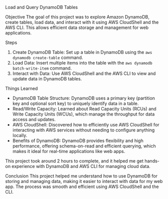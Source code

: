 Load and Query DynamoDB Tables

Objective
The goal of this project was to explore Amazon DynamoDB, create tables, load data, and interact with it using AWS CloudShell and the AWS CLI. This allows efficient data storage and management for web applications.

Steps
1. Create DynamoDB Table: Set up a table in DynamoDB using the `aws dynamodb create-table` command.
2. Load Data: Insert multiple items into the table with the `aws dynamodb batch-write-item` command.
3. Interact with Data: Use AWS CloudShell and the AWS CLI to view and update data in DynamoDB tables.

Things Learned
- DynamoDB Table Structure: DynamoDB uses a primary key (partition key and optional sort key) to uniquely identify data in a table.
- Read/Write Capacity: Learned about Read Capacity Units (RCUs) and Write Capacity Units (WCUs), which manage the throughput for data access and updates.
- AWS CloudShell: Discovered how to efficiently use AWS CloudShell for interacting with AWS services without needing to configure anything locally.
- Benefits of DynamoDB: DynamoDB provides flexibility and high performance, offering schema-on-read and efficient querying, which makes it ideal for real-time applications like web apps.

This project took around 2 hours to complete, and it helped me get hands-on experience with DynamoDB and AWS CLI for managing cloud data.

Conclusion
This project helped me understand how to use DynamoDB for storing and managing data, making it easier to interact with data for my web app. The process was smooth and efficient using AWS CloudShell and the CLI.
